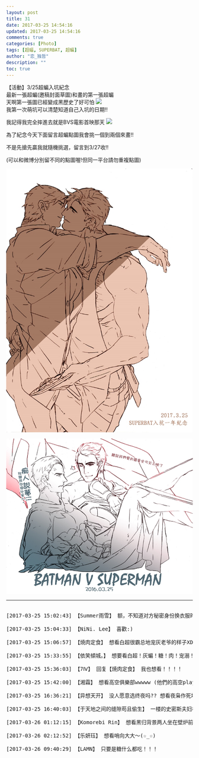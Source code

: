 ```yaml
---
layout: post
title: 31
date: 2017-03-25 14:54:16
updated: 2017-03-25 14:54:16
comments: true
categories: [Photo]
tags: [超蝠, SUPERBAT, 超蝙]
author: "恋_独哲"
description: ""
toc: true
---
```


<p>【活動】3/25超蝙入坑紀念<br />最新一張超蝙(邀稿封面草圖)和畫的第一張超蝙<br />天啊第一張圖已經變成黑歷史了好可怕&nbsp;<img src="https://s.plurk.com/a9560787e93f4f8890e4bd38696ba537.gif"  style="max-width:500px;"  /><br />我第一次萌坑可以清楚知道自己入坑的日期!!</p> 
<p>我記得我完全摔進去就是BVS電影首映那天&nbsp;<img src="https://s.plurk.com/83bb765835015daa0de6e5f63c7f3dc6.gif"  style="max-width:500px;"  /></p> 
<p>為了紀念今天下面留言超蝙點圖我會挑一個到兩個來畫!!</p> 
<p>不是先搶先贏我就隨機挑選，留言到3/27收!!</p> 
<p>(可以和微博分別留不同的點圖喔!但同一平台請勿重複點圖)<br /></p>

![](https://raw.githubusercontent.com/alicewish/maple50821/master/img_YW5MWVN1NEpoZFhKem8vZm1vVXJadmI5eFRPTzhOZ0tXQUVBZ2k3Q2lzaVAxdVRnSi9yRHBBPT0.jpg)

![](https://raw.githubusercontent.com/alicewish/maple50821/master/img_YW5MWVN1NEpoZFhKem8vZm1vVXJabjRHdDNzeDVEVDM5SFpvWWJrTFlESjVaT2NJeEcyeE9nPT0.jpg)

---

<pre>

[2017-03-25 15:02:43] 【Summer雨雪】 额，不知道对方秘密身份换衣服时偶然被对方发现的梗，感觉有点难画啊，脑补不出来

[2017-03-25 15:04:33] 【NiNi. Lee】 喜歡:)

[2017-03-25 15:06:57] 【焼肉定食】 想看白超很霸总地宠灰老爷的样子XD

[2017-03-25 15:33:55] 【依笑傾城。】 想要看白超！灰蝙！糖！肉！宠溺！大大你真的超棒【旋转哭泣

[2017-03-25 15:36:03] 【7Ⅳ】 回复【焼肉定食】 我也想看！！！！

[2017-03-25 15:42:00] 【湘霜】 想看高空俱樂部wwwww (他們的高空play感覺最少有三種玩法啊……）

[2017-03-25 16:36:21] 【异想天开】 没人愿意选终夜吗?? 想看夜枭作死地挑逗终极人 然后被干得死死呢 😂😂👏👏👏

[2017-03-25 16:40:03] 【于天地之间的缝隙苟且偷生】 一楼的史密斯夫妇梗点赞！！！其实我想要欧美三大定律（ABO 哨兵向导什么的……）

[2017-03-26 01:12:15] 【Komorebi Rin】 想看黑归背景两人坐在壁炉前一起盖着毯子休息，想看白超把灰蝙的书没收走要他休息，还想看不义超下手表情心疼得难以形容的样子，主世界什么都想看！（不要打我。。_(:з」∠)_）

[2017-03-26 02:12:52] 【乐妍珏】 想看哨向大大～(☆_☆)

[2017-03-26 09:40:29] 【LAMN】 只要是糖什么都吃！！！

</pre>